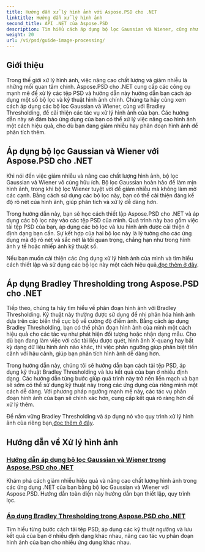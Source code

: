```yaml
---
title: Hướng dẫn xử lý hình ảnh với Aspose.PSD cho .NET
linktitle: Hướng dẫn xử lý hình ảnh
second_title: API .NET của Aspose.PSD
description: Tìm hiểu cách áp dụng bộ lọc Gaussian và Wiener, cũng như Bradley Thresholding trong Aspose.PSD cho .NET để xử lý và phân đoạn hình ảnh tốt hơn.
weight: 20
url: /vi/psd/guide-image-processing/
---
```

## Giới thiệu

Trong thế giới xử lý hình ảnh, việc nâng cao chất lượng và giảm nhiễu là những mối quan tâm chính. Aspose.PSD cho .NET cung cấp các công cụ mạnh mẽ để xử lý các tệp PSD và hướng dẫn này hướng dẫn bạn cách áp dụng một số bộ lọc và kỹ thuật hình ảnh chính. Chúng ta hãy cùng xem cách áp dụng các bộ lọc Gaussian và Wiener, cùng với Bradley Thresholding, để cải thiện các tác vụ xử lý hình ảnh của bạn. Các hướng dẫn này sẽ đảm bảo ứng dụng của bạn có thể xử lý việc nâng cao hình ảnh một cách hiệu quả, cho dù bạn đang giảm nhiễu hay phân đoạn hình ảnh để phân tích thêm.

## Áp dụng bộ lọc Gaussian và Wiener với Aspose.PSD cho .NET

Khi nói đến việc giảm nhiễu và nâng cao chất lượng hình ảnh, bộ lọc Gaussian và Wiener vô cùng hữu ích. Bộ lọc Gaussian hoàn hảo để làm mịn hình ảnh, trong khi bộ lọc Wiener tuyệt vời để giảm nhiễu mà không làm mờ các cạnh. Bằng cách sử dụng các bộ lọc này, bạn có thể cải thiện đáng kể độ rõ nét của hình ảnh, giúp phân tích và xử lý dễ dàng hơn.

Trong hướng dẫn này, bạn sẽ học cách thiết lập Aspose.PSD cho .NET và áp dụng các bộ lọc này vào các tệp PSD của mình. Quá trình này bao gồm việc tải tệp PSD của bạn, áp dụng các bộ lọc và lưu hình ảnh được cải thiện ở định dạng bạn cần. Sự kết hợp của hai bộ lọc này là lý tưởng cho các ứng dụng mà độ rõ nét và sắc nét là tối quan trọng, chẳng hạn như trong hình ảnh y tế hoặc nhiếp ảnh kỹ thuật số.

 Nếu bạn muốn cải thiện các ứng dụng xử lý hình ảnh của mình và tìm hiểu cách thiết lập và sử dụng các bộ lọc này một cách hiệu quả,[đọc thêm ở đây](./guide-to-apply-gaussian-wiener-filters/).

## Áp dụng Bradley Thresholding trong Aspose.PSD cho .NET

Tiếp theo, chúng ta hãy tìm hiểu về phân đoạn hình ảnh với Bradley Thresholding. Kỹ thuật này thường được sử dụng để nhị phân hóa hình ảnh dựa trên các biến thể cục bộ về cường độ điểm ảnh. Bằng cách áp dụng Bradley Thresholding, bạn có thể phân đoạn hình ảnh của mình một cách hiệu quả cho các tác vụ như phát hiện đối tượng hoặc nhận dạng mẫu. Cho dù bạn đang làm việc với các tài liệu được quét, hình ảnh X-quang hay bất kỳ dạng dữ liệu hình ảnh nào khác, thì việc phân ngưỡng giúp phân biệt tiền cảnh với hậu cảnh, giúp bạn phân tích hình ảnh dễ dàng hơn.

Trong hướng dẫn này, chúng tôi sẽ hướng dẫn bạn cách tải tệp PSD, áp dụng kỹ thuật Bradley Thresholding và lưu kết quả của bạn ở nhiều định dạng. Các hướng dẫn từng bước giúp quá trình này trở nên liền mạch và bạn sẽ sớm có thể sử dụng kỹ thuật này trong các ứng dụng của riêng mình một cách dễ dàng. Với phương pháp ngưỡng mạnh mẽ này, các tác vụ phân đoạn hình ảnh của bạn sẽ chính xác hơn, cung cấp kết quả rõ ràng hơn để xử lý thêm.

Để nắm vững Bradley Thresholding và áp dụng nó vào quy trình xử lý hình ảnh của riêng bạn,[đọc thêm ở đây](./apply-bradley-thresholding/).

## Hướng dẫn về Xử lý hình ảnh
### [Hướng dẫn áp dụng bộ lọc Gaussian và Wiener trong Aspose.PSD cho .NET](./guide-to-apply-gaussian-wiener-filters/)
Khám phá cách giảm nhiễu hiệu quả và nâng cao chất lượng hình ảnh trong các ứng dụng .NET của bạn bằng bộ lọc Gaussian và Wiener với Aspose.PSD. Hướng dẫn toàn diện này hướng dẫn bạn thiết lập, quy trình lọc.
### [Áp dụng Bradley Thresholding trong Aspose.PSD cho .NET](./apply-bradley-thresholding/)
Tìm hiểu từng bước cách tải tệp PSD, áp dụng các kỹ thuật ngưỡng và lưu kết quả của bạn ở nhiều định dạng khác nhau, nâng cao tác vụ phân đoạn hình ảnh của bạn cho nhiều ứng dụng khác nhau.